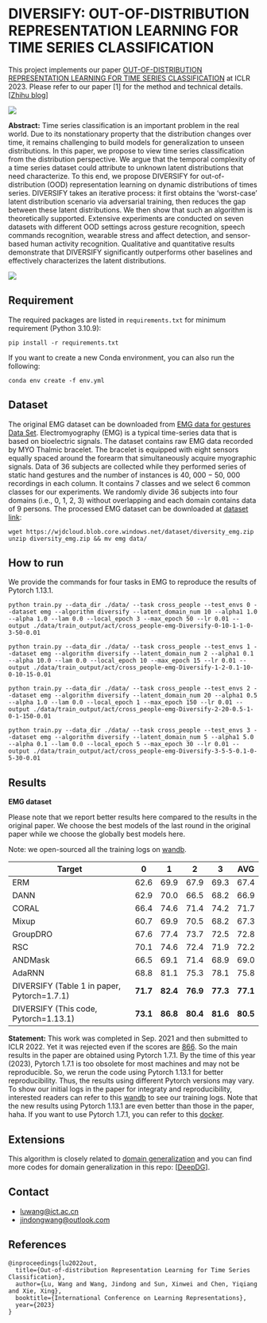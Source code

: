 # DIVERSIFY: OUT-OF-DISTRIBUTION REPRESENTATION LEARNING FOR TIME SERIES CLASSIFICATION

This project implements our paper [OUT-OF-DISTRIBUTION REPRESENTATION LEARNING FOR TIME SERIES CLASSIFICATION](https://openreview.net/pdf?id=gUZWOE42l6Q) at ICLR 2023. Please refer to our paper [1] for the method and technical details. [[Zhihu blog](https://zhuanlan.zhihu.com/p/614873150)]

![](https://picx.zhimg.com/80/v2-4e542ec1a804a22d087bbb4160ef9d13_1440w.png?source=d16d100b)

**Abstract:** Time series classification is an important problem in the real world. Due to its nonstationary property that the distribution changes over time, it remains challenging to build models for generalization to unseen distributions. In this paper, we propose to view time series classification from the distribution perspective. We argue that the temporal complexity of a time series dataset could attribute to unknown latent distributions that need characterize. To this end, we propose DIVERSIFY for out-of-distribution (OOD) representation learning on dynamic distributions of times series. DIVERSIFY takes an iterative process: it first obtains the ‘worst-case’ latent distribution scenario via adversarial training, then reduces the gap between these latent distributions. We then show that such an algorithm is theoretically supported. Extensive experiments are conducted on seven datasets with different OOD settings across gesture recognition, speech commands recognition, wearable stress and affect detection, and sensor-based human activity recognition. Qualitative and quantitative results demonstrate that DIVERSIFY significantly outperforms other baselines and effectively characterizes the latent distributions.

![](https://picx.zhimg.com/80/v2-136a5251e5d7292fd66744628d0544c6_1440w.png?source=d16d100b)

## Requirement

The required packages are listed in `requirements.txt` for minimum requirement (Python 3.10.9):

```
pip install -r requirements.txt
```

If you want to create a new Conda environment, you can also run the following:

```
conda env create -f env.yml
```


## Dataset 

The original EMG dataset can be downloaded from [
EMG data for gestures Data Set](https://archive.ics.uci.edu/ml/datasets/EMG+data+for+gestures).
Electromyography (EMG) is a typical time-series data that is based on bioelectric signals. 
The dataset contains raw EMG data recorded by MYO Thalmic bracelet. 
The bracelet is equipped with eight sensors equally spaced around the forearm that simultaneously acquire myographic signals. 
Data of 36 subjects are collected while they performed series of static hand gestures and the number of instances is 40, 000 − 50, 000 recordings in each column. 
It contains 7 classes and we select 6 common classes for our experiments. 
We randomly divide 36 subjects into four domains (i.e., 0, 1, 2, 3) without overlapping and each domain contains data of 9 persons.
The processed EMG dataset can be downloaded at [dataset link](https://wjdcloud.blob.core.windows.net/dataset/diversity_emg.zip):

```
wget https://wjdcloud.blob.core.windows.net/dataset/diversity_emg.zip
unzip diversity_emg.zip && mv emg data/
```

## How to run

We provide the commands for four tasks in EMG to reproduce the results of Pytorch 1.13.1.

```
python train.py --data_dir ./data/ --task cross_people --test_envs 0 --dataset emg --algorithm diversify --latent_domain_num 10 --alpha1 1.0 --alpha 1.0 --lam 0.0 --local_epoch 3 --max_epoch 50 --lr 0.01 --output ./data/train_output/act/cross_people-emg-Diversify-0-10-1-1-0-3-50-0.01
```

```
python train.py --data_dir ./data/ --task cross_people --test_envs 1 --dataset emg --algorithm diversify --latent_domain_num 2 --alpha1 0.1 --alpha 10.0 --lam 0.0 --local_epoch 10 --max_epoch 15 --lr 0.01 --output ./data/train_output/act/cross_people-emg-Diversify-1-2-0.1-10-0-10-15-0.01
```

```
python train.py --data_dir ./data/ --task cross_people --test_envs 2 --dataset emg --algorithm diversify --latent_domain_num 20 --alpha1 0.5 --alpha 1.0 --lam 0.0 --local_epoch 1 --max_epoch 150 --lr 0.01 --output ./data/train_output/act/cross_people-emg-Diversify-2-20-0.5-1-0-1-150-0.01
```

```
python train.py --data_dir ./data/ --task cross_people --test_envs 3 --dataset emg --algorithm diversify --latent_domain_num 5 --alpha1 5.0 --alpha 0.1 --lam 0.0 --local_epoch 5 --max_epoch 30 --lr 0.01 --output ./data/train_output/act/cross_people-emg-Diversify-3-5-5-0.1-0-5-30-0.01
```

## Results

**EMG dataset**

Please note that we report better results here compared to the results in the original paper.
We choose the best models of the last round in the original paper while we choose the globally best models here. 

Note: we open-sourced all the training logs on [wandb](https://wandb.ai/luw12thu/diversify).

| Target    | 0         | 1         | 2         | 3         | AVG       |
|-----------|-----------|-----------|-----------|-----------|-----------|
| ERM       | 62.6      | 69.9      | 67.9      | 69.3      | 67.4      |
| DANN      | 62.9      | 70.0      | 66.5      | 68.2      | 66.9      |
| CORAL     | 66.4      | 74.6      | 71.4      | 74.2      | 71.7      |
| Mixup     | 60.7      | 69.9      | 70.5      | 68.2      | 67.3      |
| GroupDRO  | 67.6      | 77.4      | 73.7      | 72.5      | 72.8      |
| RSC       | 70.1      | 74.6      | 72.4      | 71.9      | 72.2      |
| ANDMask   | 66.5      | 69.1      | 71.4      | 68.9      | 69.0      |
| AdaRNN    | 68.8      | 81.1      | 75.3      | 78.1      | 75.8      |
| DIVERSIFY (Table 1 in paper, Pytorch=1.7.1) | **71.7** | **82.4** | **76.9** | **77.3** | **77.1** |
| DIVERSIFY (This code, Pytorch=1.13.1) | **73.1** | **86.8** | **80.4** | **81.6** | **80.5** |

**Statement:** This work was completed in Sep. 2021 and then submitted to ICLR 2022. Yet it was rejected even if the scores are [866](https://openreview.net/forum?id=NX0nX7TE4lc). So the main results in the paper are obtained using Pytorch 1.7.1. By the time of this year (2023), Pytorch 1.7.1 is too obsolete for most machines and may not be reproducible. So, we rerun the code using Pytorch 1.13.1 for better reproducibility. Thus, the results using different Pytorch versions may vary. To show our initial logs in the paper for integraty and reproducibility, interested readers can refer to this [wandb](https://wandb.ai/luw12thu/diversify) to see our training logs. Note that the new results using Pytorch 1.13.1 are even better than those in the paper, haha. If you want to use Pytorch 1.7.1, you can refer to this [docker](https://hub.docker.com/r/luwang0517/torch10).


## Extensions

This algorithm is closely related to [domain generalization](https://dgresearch.github.io/) and you can find more codes for domain generalization in this repo: [[DeepDG](https://github.com/jindongwang/transferlearning/tree/master/code/DeepDG)].

## Contact

- luwang@ict.ac.cn
- jindongwang@outlook.com


## References

```
@inproceedings{lu2022out,
  title={Out-of-distribution Representation Learning for Time Series Classification},
  author={Lu, Wang and Wang, Jindong and Sun, Xinwei and Chen, Yiqiang and Xie, Xing},
  booktitle={International Conference on Learning Representations},
  year={2023}
}
```
